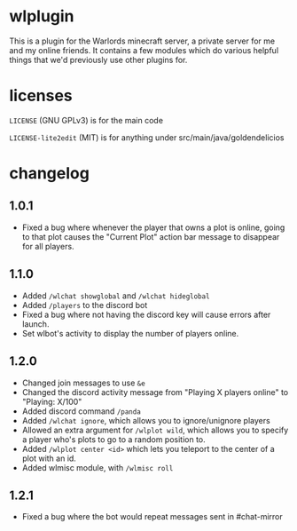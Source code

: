# wlplugin
This is a plugin for the Warlords minecraft server, a private server for me and my online friends. It contains a few modules which do various helpful things that we'd previously use other plugins for.

# licenses
`LICENSE` (GNU GPLv3) is for the main code

`LICENSE-lite2edit` (MIT) is for anything under src/main/java/goldendelicios

# changelog

## 1.0.1
- Fixed a bug where whenever the player that owns a plot is online, going to that plot causes the "Current Plot" action bar message to disappear for all players.
## 1.1.0
- Added `/wlchat showglobal` and `/wlchat hideglobal`
- Added `/players` to the discord bot
- Fixed a bug where not having the discord key will cause errors after launch.
- Set wlbot's activity to display the number of players online.
## 1.2.0
- Changed join messages to use `&e`
- Changed the discord activity message from "Playing X players online" to "Playing: X/100"
- Added discord command `/panda`
- Added `/wlchat ignore`, which allows you to ignore/unignore players
- Allowed an extra argument for `/wlplot wild`, which allows you to specify a player who's plots to go to a random position to.
- Added `/wlplot center <id>` which lets you teleport to the center of a plot with an id.
- Added wlmisc module, with `/wlmisc roll`
## 1.2.1
- Fixed a bug where the bot would repeat messages sent in #chat-mirror